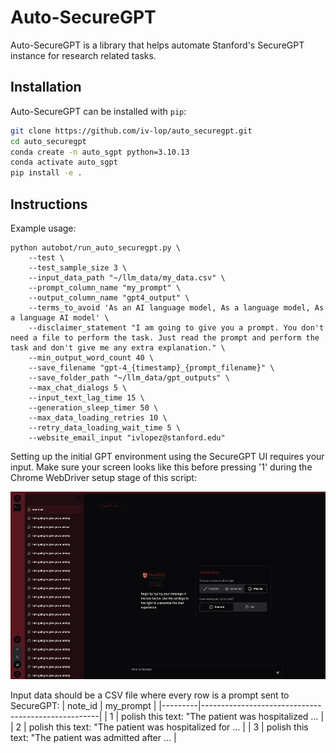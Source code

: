 # Auto-SecureGPT

Auto-SecureGPT is a library that helps automate Stanford's SecureGPT instance for research related tasks.

## Installation
Auto-SecureGPT can be installed with `pip`:
```bash
git clone https://github.com/iv-lop/auto_securegpt.git
cd auto_securegpt
conda create -n auto_sgpt python=3.10.13
conda activate auto_sgpt
pip install -e .
```

## Instructions
Example usage:
```
python autobot/run_auto_securegpt.py \
    --test \
    --test_sample_size 3 \
    --input_data_path "~/llm_data/my_data.csv" \
    --prompt_column_name "my_prompt" \
    --output_column_name "gpt4_output" \
    --terms_to_avoid 'As an AI language model, As a language model, As a language AI model' \
    --disclaimer_statement "I am going to give you a prompt. You don't need a file to perform the task. Just read the prompt and perform the task and don't give me any extra explanation." \
    --min_output_word_count 40 \
    --save_filename "gpt-4_{timestamp}_{prompt_filename}" \
    --save_folder_path "~/llm_data/gpt_outputs" \
    --max_chat_dialogs 5 \
    --input_text_lag_time 15 \
    --generation_sleep_timer 50 \
    --max_data_loading_retries 10 \
    --retry_data_loading_wait_time 5 \
    --website_email_input "ivlopez@stanford.edu"
```

Setting up the initial GPT environment using the SecureGPT UI requires your input. Make sure your screen looks like this before pressing '1' during the Chrome WebDriver setup stage of this script:
<p align="center">
  <img src="figures/chrome_setup.png" height="300">
</p>

Input data should be a CSV file where every row is a prompt sent to SecureGPT:
| note_id | my_prompt                                       |
|---------|----------------------------------------------------|
| 1       | polish this text: "The patient was hospitalized …  |
| 2       | polish this text: "The patient was hospitalized for … |
| 3       | polish this text: "The patient was admitted after … |
